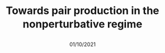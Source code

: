 ---
title: "Towards pair production in the non-perturbative regime"
collection: publications
permalink: /publication/01/10/2021-paper-title-number-4
date: 01/10/2021
venue: 'paper'
title: "Towards pair production in the non&#150;perturbative regime"
authors: "<b>F. C. Salgado</b>,  K. Grafenstein, A. Golub, A. Doepp, A. Eckey, D. Hollatz, C. Mueller, A. Seidel, D. Seipt, S. Karsch, M. Zepf"
journal: "New J. Phys."
location: "nan"
volume: "23"
page: "105002"
year: "2021"
doi: "https://doi.org/10.1088/1367-2630/ac2921"
---